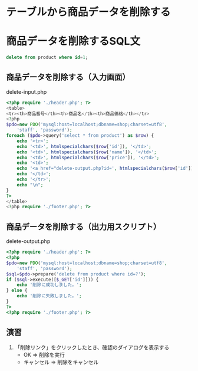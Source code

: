 # テーブルから商品データを削除する

# 商品データを削除するSQL文

``` sql
delete from product where id=1;
```

## 商品データを削除する（入力画面）
delete-input.php
``` php
<?php require './header.php'; ?>
<table>
<tr><th>商品番号</th><th>商品名</th><th>商品価格</th></tr>
<?php
$pdo=new PDO('mysql:host=localhost;dbname=shop;charset=utf8', 
	'staff', 'password');
foreach ($pdo->query('select * from product') as $row) {
	echo '<tr>';
	echo '<td>', htmlspecialchars($row['id']), '</td>';
	echo '<td>', htmlspecialchars($row['name']), '</td>';
	echo '<td>', htmlspecialchars($row['price']), '</td>';
	echo '<td>';
	echo '<a href="delete-output.php?id=', htmlspecialchars($row['id']), '">削除</a>';
	echo '</td>';
	echo '</tr>';
	echo "\n";
}
?>
</table>
<?php require './footer.php'; ?>
```

## 商品データを削除する（出力用スクリプト）
delete-output.php
``` php
<?php require './header.php'; ?>
<?php
$pdo=new PDO('mysql:host=localhost;dbname=shop;charset=utf8', 
	'staff', 'password');
$sql=$pdo->prepare('delete from product where id=?');
if ($sql->execute([$_GET['id']])) {
	echo '削除に成功しました。';
} else {
	echo '削除に失敗しました。';
}
?>
<?php require './footer.php'; ?>
```

## 演習

1. 「削除リンク」をクリックしたとき、確認のダイアログを表示する
     - OK => 削除を実行
     - キャンセル => 削除をキャンセル
